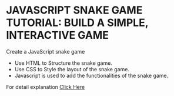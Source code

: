 # JAVASCRIPT SNAKE GAME TUTORIAL: BUILD A SIMPLE, INTERACTIVE GAME
<p>Create a JavaScript snake game</p>
<ul>
<li>Use HTML to Structure the snake game.</li>
<li>Use CSS to Style the layout of the snake game.
</li>
<li>Javascript is used to add the functionalities of the snake game. </li>
</ul>
<p>For detail explanation <a href="https://projects.sparkifysolutions.com/javascript-snake-game/">Click Here</a></p>